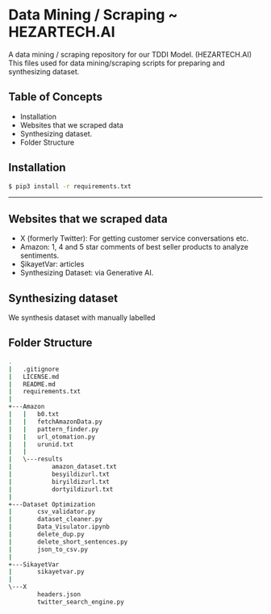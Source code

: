 # Data Mining / Scraping ~ HEZARTECH.AI

A data mining / scraping repository for our TDDI Model. (HEZARTECH.AI)
This files used for data mining/scraping scripts for preparing and synthesizing dataset.

## Table of Concepts

* Installation
* Websites that we scraped data
* Synthesizing dataset.
* Folder Structure

## Installation

```bash
$ pip3 install -r requirements.txt
```

---

## Websites that we scraped data

* X (formerly Twitter): For getting customer service conversations etc.
* Amazon: 1, 4 and 5 star comments of best seller products to analyze sentiments.
* ŞikayetVar: articles
* Synthesizing Dataset: via Generative AI.

## Synthesizing dataset

We synthesis dataset with manually labelled

## Folder Structure

```bash
.
|   .gitignore
|   LICENSE.md
|   README.md
|   requirements.txt
|
+---Amazon
|   |   b0.txt
|   |   fetchAmazonData.py
|   |   pattern_finder.py
|   |   url_otomation.py
|   |   urunid.txt
|   |
|   \---results
|           amazon_dataset.txt
|           besyildizurl.txt
|           biryildizurl.txt
|           dortyildizurl.txt
|
+---Dataset Optimization
|       csv_validator.py
|       dataset_cleaner.py
|       Data_Visulator.ipynb
|       delete_dup.py
|       delete_short_sentences.py
|       json_to_csv.py
|
+---SikayetVar
|       sikayetvar.py
|
\---X
        headers.json
        twitter_search_engine.py
```
